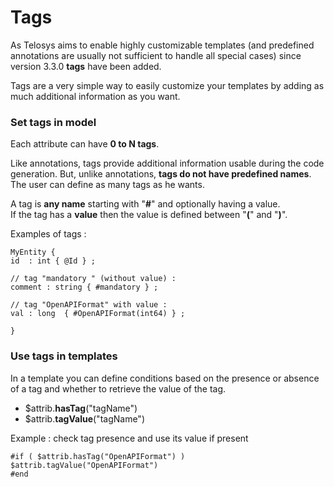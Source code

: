 # Tags

As Telosys aims to enable highly customizable templates \(and predefined annotations are usually not sufficient to handle all special cases\) since version 3.3.0 **tags** have been added.

Tags are a very simple way to easily customize your templates by adding as much additional information as you want.

### Set tags in model

Each attribute can have **0 to N tags**. 

Like annotations, tags provide additional information usable during the code generation. But, unlike annotations, **tags do not have predefined names**. The user can define as many tags as he wants.

A tag is **any name** starting with "**\#**" and optionally having a value.  
If the tag has a **value** then the value is defined between "**\(**" and "**\)**".

Examples of tags :

```text
MyEntity {
id  : int { @Id } ;

// tag "mandatory " (without value) :
comment : string { #mandatory } ;

// tag "OpenAPIFormat" with value :
val : long  { #OpenAPIFormat(int64) } ;

}
```



### Use tags in templates

In a template you can define conditions based on the presence or absence of a tag and whether to retrieve the value of the tag.

* $attrib.**hasTag**\("tagName"\)
* $attrib.**tagValue**\("tagName"\)

Example : check tag presence and use its value if present

```text
#if ( $attrib.hasTag("OpenAPIFormat") )  
$attrib.tagValue("OpenAPIFormat")
#end
```

